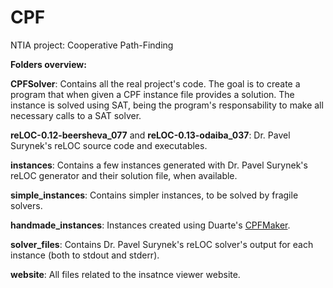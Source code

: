 # CPF
NTIA project: Cooperative Path-Finding

**Folders overview:**

**CPFSolver**: Contains all the real project's code. The goal is to create a program that when given a CPF instance file provides a solution. The instance is solved using SAT, being the program's responsability to make all necessary calls to a SAT solver.

**reLOC-0.12-beersheva_077** and **reLOC-0.13-odaiba_037**: Dr. Pavel Surynek's reLOC source code and executables.

**instances**: Contains a few instances generated with Dr. Pavel Surynek's reLOC generator and their solution file, when available.

**simple_instances**: Contains simpler instances, to be solved by fragile solvers.

**handmade_instances**: Instances created using Duarte's [CPFMaker](https://github.com/drcd1/CPFMaker).

**solver_files**: Contains Dr. Pavel Surynek's reLOC solver's output for each instance (both to stdout and stderr).

**website**: All files related to the insatnce viewer website.
